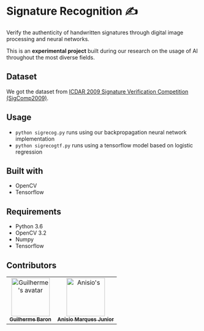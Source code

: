 # Signature Recognition ✍️

Verify the authenticity of handwritten signatures through digital image processing and neural networks.

This is an **experimental project** built during our research on the usage of AI throughout the most diverse fields.

## Dataset
We got the dataset from [ICDAR 2009 Signature Verification Competition (SigComp2009)](http://www.iapr-tc11.org/mediawiki/index.php?title=ICDAR_2009_Signature_Verification_Competition_(SigComp2009)).

## Usage
- `python sigrecog.py` runs using our backpropagation neural network implementation
- `python sigrecogtf.py` runs using a tensorflow model based on logistic regression

## Built with
- OpenCV
- Tensorflow

## Requirements
- Python 3.6
- OpenCV 3.2
- Numpy
- Tensorflow

## Contributors

<table>
    <tr>
        <td align="center">
            <a href="https://github.com/gnbaron">
                <img src="https://avatars.githubusercontent.com/u/4841110?v=3" width="100px;" alt="Guilherme's avatar" /><br />
                <sub><b>Guilherme Baron</b></sub>
            </a>
        </td>
        <td align="center">
            <a href="https://github.com/anisiomqs">
                <img src="https://avatars.githubusercontent.com/u/7771541?v=3" width="100px;" alt="Anisio's " /><br />
                <sub><b>Anisio Marques Junior</b></sub>
            </a>
        </td>        
    </tr>
</table>


